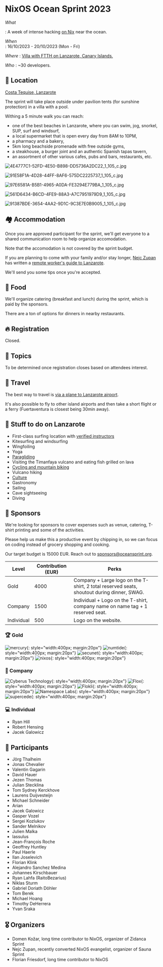 # NixOS Ocean Sprint 2023

*What*

:    A week of intense hacking [on Nix](https://nix.dev) near the ocean.

*When*          
:    16/10/2023 - 20/10/2023 (Mon - Fri)  

*Where*
:    [Villa with FTTH on Lanzarote, Canary Islands.](https://house.niteo.co/)

*Who* 
:    ~30 developers.

## 📍 Location

[Costa Tequise, Lanzarote](https://goo.gl/maps/etSV5TSRLdFtDAX67)

The sprint will take place outside under pavilion tents (for sunshine protection) in a villa with a pool.

Withing a 5 minute walk you can reach:

- one of the best beaches in Lanzarote, where you can swim, jog, snorkel, SUP, surf and windsurf,
- a local supermarket that is open every day from 8AM to 10PM,
- a pharmacy and a bakery,
- 5km long beachside promenade with free outside gyms,
- a steakhouse, a burger joint and an authentic Spanish tapas tavern,
- an assortment of other various cafes, pubs and bars, restaurants, etc.

![4E4777C1-52FD-4E50-B898-DD5736A2DC22_1_105_c.jpg](assets/2022-2/4E4777C1-52FD-4E50-B898-DD5736A2DC22_1_105_c.jpg)

![91E58F1A-4D28-44FF-8AF6-575DC2225737_1_105_c.jpg](assets/2022-2/91E58F1A-4D28-44FF-8AF6-575DC2225737_1_105_c.jpg)

![97E6581A-B5B1-4965-A0DA-FE3294E779BA_1_105_c.jpg](assets/2022-2/97E6581A-B5B1-4965-A0DA-FE3294E779BA_1_105_c.jpg)

![561D6434-B6CD-4FE9-88A3-A7C7951979D9_1_105_c.jpg](assets/2022-2/561D6434-B6CD-4FE9-88A3-A7C7951979D9_1_105_c.jpg)

![91387BDE-3654-4AA2-9D1C-9C3E7E0B9005_1_105_c.jpg](assets/2022-2/91387BDE-3654-4AA2-9D1C-9C3E7E0B9005_1_105_c.jpg)

## 🏘️ Accommodation

Once you are approved participant for the sprint, we'll get everyone to a shared communication room to help organize accomodation.

Note that the accomodation is not covered by the sprint budget.

If you are planning to come with your family and/or stay longer, [Nejc Zupan](https://twitter.com/nzupan) has written a [remote worker's guide to Lanzarote](https://github.com/zupo/awesome-lanzarote).

We'll send you some tips once you're accepted.

## 🍲 Food

We'll organize catering (breakfast and lunch) during the sprint, which is paid by the sponsors.

There are a ton of options for dinners in nearby restaurants.

## 🔥 Registration

Closed.

## 🧵 Topics

To be determined once registration closes based on attendees interest.

## 🛬 Travel

The best way to travel is [via a plane to Lanzarote airport](https://www.google.com/travel/flights/search?tfs=CBwQAhojagwIAxIIL20vMDk0N2wSCjIwMjEtMTEtMjdyBwgBEgNBQ0UaI2oHCAESA0FDRRIKMjAyMS0xMi0wM3IMCAMSCC9tLzA5NDdscAGCAQsI____________AUABSAGYAQE). 

It's also possible to fly to other island airports and then take a short flight or a ferry (Fuertaventura is closest being 30min away).

## 🥳 Stuff to do on Lanzarote

- First-class surfing location with [verified instructors](http://www.watermanlanzarote.com/)
- Kitesurfing and windsurfing
- Wingfoiling
- Yoga
- [Paragliding](https://www.famaraiso.es/)
- Visiting the Timanfaya vulcano and eating fish grilled on lava
- [Cycling and mountain biking](https://www.tripadvisor.com/Attractions-g187477-Activities-c61-t214-Lanzarote_Canary_Islands.html)
- Vulcano hiking
- [Culture](https://en.wikipedia.org/wiki/C%C3%A9sar_Manrique)
- Gastronomy
- Sailing
- Cave sightseeing
- Diving

## 💙 Sponsors

We're looking for sponsors to cover expenses such as venue, catering, T-shirt printing and some of the activities.

Please help us make this a productive event by chipping in, so we can focus on coding instead of grocery shopping and cooking.

Our target budget is 15000 EUR. Reach out to [sponsors@oceansprint.org](mailto:sponsors@oceansprint.org).

| Level      | Contribution (EUR) | Perks                        |
|------------|--------------------|--------------------------------------------------------------------------------------------|
| Gold       | 4000               | Company + Large logo on the T-shirt, 2 total reserved seats, shoutout during dinner, SWAG. |
| Company    | 1500               | Individual + Logo on the T-shirt, company name on name tag + 1 reserved seat.              |
| Individual | 500                | Logo on the website.                                                                       |

### 🏆 Gold

![mercury](./assets/logos/mercury.svg){: style="width:400px; margin:20px"}
![numtide](./assets/logos/numtide.svg){: style="width:400px; margin:20px"}
![secunet](./assets/logos/secunet.svg){: style="width:400px; margin:20px"}
![nixos](./assets/logos/nixos.svg){: style="width:400px; margin:20px"}

### 🏢 Company

![Cyberus Technology](./assets/logos/cyberus.svg){: style="width:400px; margin:20px"}
![Flox](./assets/logos/flox.svg){: style="width:400px; margin:20px"}
![Flokli](./assets/logos/flokli.svg){: style="width:400px; margin:20px"}
![Namespace Labs](./assets/logos/namespace.svg){: style="width:400px; margin:20px"}
![supercede](./assets/logos/supercede.svg){: style="width:400px; margin:20px"}

### 💻 Individual

- Ryan Hill
- Robert Hensing
- Jacek Galowicz


## 🧑 Participants

- Jörg Thalheim
- Jonas Chevalier
- Valentin Gagarin
- David Hauer
- Jezen Thomas
- Julian Stecklina
- Tom Sydney Kerckhove
- Laurens Duijvesteijn
- Michael Schneider
- Arian
- Jacek Galowicz
- Gasper Vozel
- Sergei Kozlukov
- Sander Melnikov
- Julien Malka
- lassulus
- Jean-François Roche
- Geoffrey Huntley
- Paul Haerle
- Ilan Joselevich
- Florian Klink
- Alejandro Sanchez Medina
- Johannes Kirschbauer
- Ryan Lahfa (RaitoBezarius)
- Niklas Sturm
- Gabriel Doriath Döhler
- Tom Berek
- Michael Hoang
- Timothy DeHerrera
- Yvan Sraka

## 🎖️ Organizers

- Domen Kožar, long time contributor to NixOS, organizer of Zidanca Sprint
- Nejc Zupan, recently converted NixOS evangelist, organizer of Sauna Sprint
- Florian Friesdorf, long time contributor to NixOS
